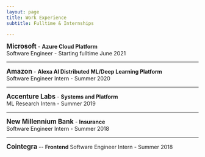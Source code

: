 ```yaml
---
layout: page
title: Work Experience
subtitle: Fulltime & Internships

---
```

<span style="font-size:larger;">**Microsoft**</span> - **Azure Cloud Platform**   
Software Engineer - Starting fulltime June 2021

---
<span style="font-size:larger;">**Amazon**</span> - **Alexa AI Distributed ML/Deep Learning Platform**   
Software Engineer Intern - Summer 2020

---
<span style="font-size:larger;">**Accenture Labs**</span> - **Systems and Platform**     
ML Research Intern - Summer 2019

---

<span style="font-size:larger;">**New Millennium Bank**</span>  - **Insurance**  
Software Engineer Intern - Summer 2018

---


<span style="font-size:larger;">**Cointegra**</span>  -- **Frontend**
Software Engineer Intern - Summer 2018
